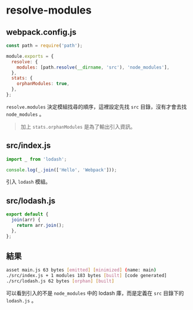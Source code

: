 # resolve-modules

## webpack.config.js

```js
const path = require('path');

module.exports = {
  resolve: {
    modules: [path.resolve(__dirname, 'src'), 'node_modules'],
  },
  stats: {
    orphanModules: true,
  },
};
```

`resolve.modules` 決定模組找尋的順序，這裡設定先找 `src` 目錄，沒有才會去找 `node_modules` 。

> 加上 `stats.orphanModules` 是為了輸出引入資訊。

## src/index.js

```js
import _ from 'lodash';

console.log(_.join(['Hello', 'Webpack']));
```

引入 `lodash` 模組。

## src/lodash.js

```js
export default {
  join(arr) {
    return arr.join();
  },
};
```

## 結果

```bash
asset main.js 63 bytes [emitted] [minimized] (name: main)
./src/index.js + 1 modules 183 bytes [built] [code generated]
./src/lodash.js 62 bytes [orphan] [built]
```

可以看到引入的不是 `node_modules` 中的 lodash 庫，而是定義在 `src` 目錄下的 `lodash.js` 。
